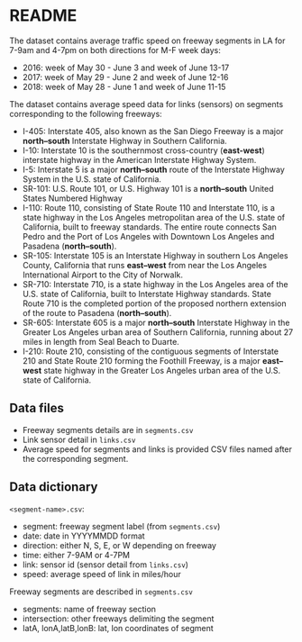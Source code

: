 # README

The dataset contains average traffic speed on freeway segments in LA for 7-9am and 4-7pm on both directions for M-F week days:

- 2016: week of May 30 - June 3 and week of June 13-17
- 2017: week of May 29 - June 2 and week of June 12-16
- 2018: week of May 28 - June 1 and week of June 11-15

The dataset contains average speed data for links (sensors) on segments corresponding to the following freeways:

- I-405: Interstate 405, also known as the San Diego Freeway is a major __north–south__ Interstate Highway in Southern California.
- I-10: Interstate 10 is the southernmost cross-country (__east-west__) interstate highway in the American Interstate Highway System.
- I-5: Interstate 5 is a major __north–south__ route of the Interstate Highway System in the U.S. state of California.
- SR-101: U.S. Route 101, or U.S. Highway 101 is a __north–south__ United States Numbered Highway
- I-110: Route 110, consisting of State Route 110 and Interstate 110, is a state highway in the Los Angeles metropolitan area of the U.S. state of California, built to freeway standards. The entire route connects San Pedro and the Port of Los Angeles with Downtown Los Angeles and Pasadena (__north–south__).
- SR-105: Interstate 105 is an Interstate Highway in southern Los Angeles County, California that runs __east–west__ from near the Los Angeles International Airport to the City of Norwalk.
- SR-710: Interstate 710, is a state highway in the Los Angeles area of the U.S. state of California, built to Interstate Highway standards. State Route 710 is the completed portion of the proposed northern extension of the route to Pasadena (__north–south__).
- SR-605: Interstate 605 is a major __north–south__ Interstate Highway in the Greater Los Angeles urban area of Southern California, running about 27 miles in length from Seal Beach to Duarte.
- I-210: Route 210, consisting of the contiguous segments of Interstate 210 and State Route 210 forming the Foothill Freeway, is a major __east–west__ state highway in the Greater Los Angeles urban area of the U.S. state of California.

## Data files

- Freeway segments details are in `segments.csv`
- Link sensor detail in `links.csv`
- Average speed for segments and links is provided CSV files named after the corresponding segment.

## Data dictionary

`<segment-name>.csv`:

- segment: freeway segment label (from `segments.csv`)
- date: date in YYYYMMDD format
- direction: either N, S, E, or W depending on freeway
- time: either 7-9AM or 4-7PM
- link: sensor id (sensor detail from `links.csv`)
- speed: average speed of link in miles/hour

Freeway segments are described in `segments.csv`

- segments: name of freeway section
- intersection: other freeways delimiting the segment
- latA, lonA,latB,lonB: lat, lon coordinates of segment
